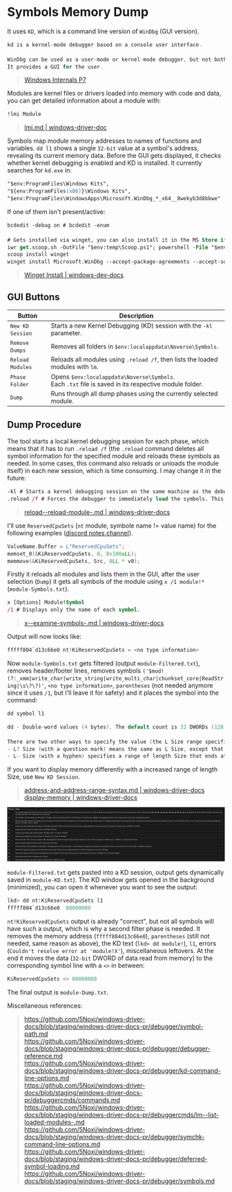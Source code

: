 # Symbols Memory Dump

It uses `KD`, which is a command line version of `WinDbg` (GUI version).
```c
kd is a kernel-mode debugger based on a console user interface.

WinDbg can be used as a user-mode or kernel-mode debugger, but not both at the same time.
It provides a GUI for the user.
```
> [Windows Internals P7](https://github.com/5Noxi/windows-books/releases)  

Modules are kernel files or drivers loaded into memory with code and data, you can get detailed information about a module with:
```ps
!lmi Module
```
> [lmi.md | windows-driver-doc](https://github.com/5Noxi/windows-driver-docs/blob/staging/windows-driver-docs-pr/debuggercmds/-lmi.md)  

Symbols map module memory addresses to names of functions and variables. `dd l1` shows a single `32-bit` value at a symbol's address, revealing its current memory data. Before the GUI gets displayed, it checks whether kernel debugging is enabled and KD is installed. It currently searches for `kd.exe` in:
```ps
"$env:ProgramFiles\Windows Kits",
"${env:ProgramFiles(x86)}\Windows Kits",
"$env:ProgramFiles\WindowsApps\Microsoft.WinDbg_*_x64__8wekyb3d8bbwe"
```
If one of them isn't present/active:
```ps
bcdedit -debug on # bcdedit -enum

# Gets installed via winget, you can also install it in the MS Store if you want to
iwr get.scoop.sh -OutFile "$env:temp\Scoop.ps1"; powershell -File "$env:temp\Scoop.ps1" -RunAsAdmin -Wait
scoop install winget
winget install Microsoft.WinDbg --accept-package-agreements --accept-source-agreements
```
> [Winget Install | windows-dev-docs](https://github.com/5Noxi/windows-dev-docs/blob/docs/hub/package-manager/winget/install.md)  

## GUI Buttons
| Button            | Description                                                                                           |
|-------------------|-------------------------------------------------------------------------------------------------------|
| `New KD Session` | Starts a new Kernel Debugging (KD) session with the `-kl` parameter.                                  |
| `Remove Dumps`   | Removes all folders in `$env:localappdata\Noverse\Symbols`.                                           |
| `Reload Modules` | Reloads all modules using `.reload /f`, then lists the loaded modules with `lm`.                      |
| `Phase Folder`    | Opens `$env:localappdata\Noverse\Symbols`.<br>Each `.txt` file is saved in its respective module folder. |
| `Dump`           | Runs through all dump phases using the currently selected module.                                     |

## Dump Procedure

The tool starts a local kernel debugging session for each phase, which means that it has to run `.reload /f` (the `.reload` command deletes all symbol information for the specified module and reloads these symbols as needed. In some cases, this command also reloads or unloads the module itself) in each new session, which is time consuming. I may change it in the future:
```ps
-kl # Starts a kernel debugging session on the same machine as the debugger.
.reload /f # Forces the debugger to immediately load the symbols. This parameter overrides lazy symbol loading. For more information, see the following Remarks section.
```
> [reload--reload-module-.md | windows-driver-docs](https://github.com/5Noxi/windows-driver-docs/blob/staging/windows-driver-docs-pr/debuggercmds/-reload--reload-module-.md)  

I'll use `ReservedCpuSets` (`nt` module, symbole name != value name) for the following examples ([discord notes channel](https://discord.com/channels/836870260715028511/1397387718874501120/1397531587985543268)). 
```c
ValueName.Buffer = L"ReservedCpuSets";
memset_0(&KiReservedCpuSets, 0, 0x100uLL);
memmove(&KiReservedCpuSets, Src, 8LL * v0);
```
Firstly it reloads all modules and lists them in the GUI, after the user selection (`Dump`) it gets all symbols of the module using `x /1 module!*` (`module-Symbols.txt`).
```ps
x [Options] Module!Symbol
/1 # Displays only the name of each symbol.
```
> [x--examine-symbols-.md | windows-driver-docs](https://github.com/5Noxi/windows-driver-docs/blob/staging/windows-driver-docs-pr/debuggercmds/x--examine-symbols-.md)  

Output will now looks like:
```c
fffff804`d13c66e0 nt!KiReservedCpuSets = <no type information>
```
Now `module-Symbols.txt` gets filtered (output `module-Filtered.txt`), removes header/footer lines, removes symbols `('$mod!(?:_xmm|write_char|write_string|write_multi_char|chunkset_core|ReadString|\s\?\?)'`, `<no type information>`, `parentheses` (not needed anymore since it uses `/1`, but I'll leave it for safety) and it places the symbol into the command:
```c
dd symbol l1
```
```c
dd - Double-word values (4 bytes). The default count is 32 DWORDs (128 bytes).

There are two other ways to specify the value (the L Size range specifier):
- L? Size (with a question mark) means the same as L Size, except that L? Size removes the debugger's automatic range limit. Typically, there is a range limit of 256 MB, because larger ranges are typographic errors. If you want to specify a range that is larger than 256 MB, you must use the L? Size syntax.
- L- Size (with a hyphen) specifies a range of length Size that ends at the given address. For example, 80000000 L20 specifies the range from 0x80000000 through 0x8000001F, and 80000000 L-20 specifies the range from 0x7FFFFFE0 through 0x7FFFFFFF. // l1 = display one unit of data at the specified address
```
If you want to display memory differently with a increased range of length Size, use `New KD Session`.
> [address-and-address-range-syntax.md | windows-driver-docs](https://github.com/5Noxi/windows-driver-docs/blob/staging/windows-driver-docs-pr/debuggercmds/address-and-address-range-syntax.md)  
> [display-memory | windows-driver-docs](https://github.com/5Noxi/windows-driver-docs/blob/staging/windows-driver-docs-pr/debuggercmds/d--da--db--dc--dd--dd--df--dp--dq--du--dw--dw--dyb--dyd--display-memor.md)  

![dismem](https://github.com/5Noxi/sym-mem-dump/blob/main/dismem.png?raw=true)

`module-Filtered.txt` gets pasted into a KD session, output gets dynamically saved in `module-KD.txt`). The KD window gets opened in the background (minimized), you can open it whenever you want to see the output:
```c
lkd> dd nt!KiReservedCpuSets l1
fffff804`d13c66e0  00000000
```
`nt!KiReservedCpuSets` output is already "correct", but not all symbols will have such a output, which is why a second filter phase is needed. It removes the memory address (`fffff804d13c66e0`), `parentheses` (still not needed, same reason as above), the KD text (`lkd> dd module!`), `l1`, errors (`Couldn't resolve error at 'module!X'`), miscellaneous leftovers. At the end it moves the data (`32-bit` DWORD of data read from memory) to the corresponding symbol line with a `<>` in between:
```c
KiReservedCpuSets <> 00000000
```
The final output is `module-Dump.txt`.

Miscellaneous references:
> https://github.com/5Noxi/windows-driver-docs/blob/staging/windows-driver-docs-pr/debugger/symbol-path.md  
> https://github.com/5Noxi/windows-driver-docs/blob/staging/windows-driver-docs-pr/debugger/debugger-reference.md  
> https://github.com/5Noxi/windows-driver-docs/blob/staging/windows-driver-docs-pr/debugger/kd-command-line-options.md  
> https://github.com/5Noxi/windows-driver-docs/blob/staging/windows-driver-docs-pr/debuggercmds/commands.md  
> https://github.com/5Noxi/windows-driver-docs/blob/staging/windows-driver-docs-pr/debuggercmds/lm--list-loaded-modules-.md  
> https://github.com/5Noxi/windows-driver-docs/blob/staging/windows-driver-docs-pr/debugger/symchk-command-line-options.md  
> https://github.com/5Noxi/windows-driver-docs/blob/staging/windows-driver-docs-pr/debugger/deferred-symbol-loading.md  
> https://github.com/5Noxi/windows-driver-docs/blob/staging/windows-driver-docs-pr/debugger/symbols.md  
